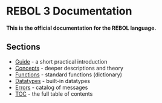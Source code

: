 # REBOL 3 Documentation

**This is the official documentation for the REBOL language.**

## Sections

- [Guide](http://www.rebol.com/r3/docs/guide.html) - a short practical introduction
- [Concepts](http://www.rebol.com/r3/docs/concepts.html) - deeper descriptions and theory
- [Functions](http://www.rebol.com/r3/docs/functions.html) - standard functions (dictionary)
- [Datatypes](http://www.rebol.com/r3/docs/datatypes.html) - built-in datatypes
- [Errors](http://www.rebol.com/r3/docs/errors.html) - catalog of messages
- [TOC](http://www.rebol.com/r3/docs/toc.html) - the full table of contents
